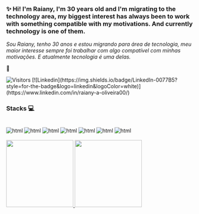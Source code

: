 ### ✨ Hi! I'm Raiany, I'm 30 years old and I'm migrating to the technology area, my biggest interest has always been to work with something compatible with my motivations. And currently technology is one of them.


*Sou Raiany, tenho 30 anos e estou migrando para área de tecnologia, meu maior interesse sempre foi trabalhar com algo compatível com minhas motivações. E atualmente tecnologia é uma delas.*

🙂

<img alt="Visitors" src="https://komarev.com/ghpvc/?username=raianyassis&style=flat&labelColor=black&logo=github&label=PROFILE+VIEWS&color=blue" />
[![Linkedin](https://img.shields.io/badge/LinkedIn-0077B5?style=for-the-badge&logo=linkedin&logoColor=white)](https://www.linkedin.com/in/raiany-a-oliveira00/)


### Stacks 💻

<div style="display: inline_block"><br/>
    <img align="center" alt="html" src=https://img.shields.io/badge/HTML-239120?style=for-the-badge&logo=html5&logoColor=white/>
    <img align="center" alt="html" src=https://img.shields.io/badge/CSS-239120?&style=for-the-badge&logo=css3&logoColor=white/>
    <img align="center" alt="html" src=https://img.shields.io/badge/JavaScript-323330?style=for-the-badge&logo=javascript&logoColor=F7DF1E/>
    <img align="center" alt="html" src=https://img.shields.io/badge/Java-ED8B00?style=for-the-badge&logo=java&logoColor=white/>
    <img align="center" alt="html" src=https://img.shields.io/badge/Spring-6DB33F?style=for-the-badge&logo=spring&logoColor=white/>
    <img align="center" alt="html" src=https://img.shields.io/badge/GIT-E44C30?style=for-the-badge&logo=git&logoColor=white/>
    <img align="center" alt="html" src=https://img.shields.io/badge/Microsoft_SQL_Server-CC2927?style=for-the-badge&logo=microsoft-sql-server&logoColor=white/>
    </div><br/>

  
  <a href="https://github.com/raianyassis">
  <img height="180em" src="https://github-readme-stats.vercel.app/api?username=raianyassis&show_icons=true&theme=dracula&include_all_commits=true&count_private=true"/>
  <img height="180em" src="https://github-readme-stats.vercel.app/api/top-langs/?username=raianyassis&layout=compact&langs_count=7&theme=dracula"/>
</div>
